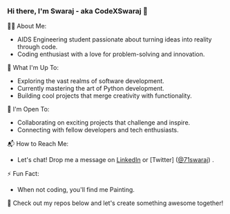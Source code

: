 ### Hi there, I'm Swaraj - aka CodeXSwaraj 👋

👨‍💻 About Me:
- AIDS Engineering student passionate about turning ideas into reality through code.
- Coding enthusiast with a love for problem-solving and innovation.

🚀 What I'm Up To:
- Exploring the vast realms of software development.
- Currently mastering the art of Python development.
- Building cool projects that merge creativity with functionality.

🤝 I'm Open To:
- Collaborating on exciting projects that challenge and inspire.
- Connecting with fellow developers and tech enthusiasts.

📬 How to Reach Me:
- Let's chat! Drop me a message on [LinkedIn](https://www.linkedin.com/in/swaraj-patil-b5288a253/) or [Twitter] ([@71swaraj](https://twitter.com/71swaraj)) .

⚡ Fun Fact:
- When not coding, you'll find me Painting.

🌟 Check out my repos below and let's create something awesome together!
